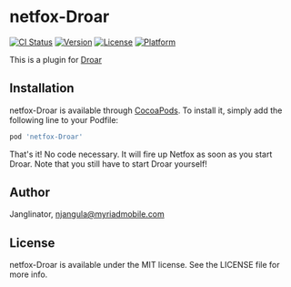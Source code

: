 # netfox-Droar

[![CI Status](http://img.shields.io/travis/Janglinator/netfox-Droar.svg?style=flat)](https://travis-ci.org/Janglinator/netfox-Droar)
[![Version](https://img.shields.io/cocoapods/v/netfox-Droar.svg?style=flat)](http://cocoapods.org/pods/netfox-Droar)
[![License](https://img.shields.io/cocoapods/l/netfox-Droar.svg?style=flat)](http://cocoapods.org/pods/netfox-Droar)
[![Platform](https://img.shields.io/cocoapods/p/netfox-Droar.svg?style=flat)](http://cocoapods.org/pods/netfox-Droar)

This is a plugin for [Droar](https://github.com/myriadmobile/Droar)

## Installation

netfox-Droar is available through [CocoaPods](http://cocoapods.org). To install
it, simply add the following line to your Podfile:

```ruby
pod 'netfox-Droar'
```

That's it!  No code necessary.  It will fire up Netfox as soon as you start Droar.  Note that you still have to start Droar yourself!

## Author

Janglinator, njangula@myriadmobile.com

## License

netfox-Droar is available under the MIT license. See the LICENSE file for more info.
